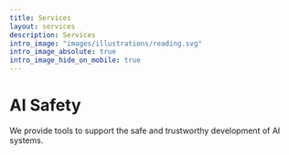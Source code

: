 ```yaml
---
title: Services
layout: services
description: Services
intro_image: "images/illustrations/reading.svg"
intro_image_absolute: true
intro_image_hide_on_mobile: true
---
```


# AI Safety 

We provide tools to support the safe and trustworthy development of AI systems. 
